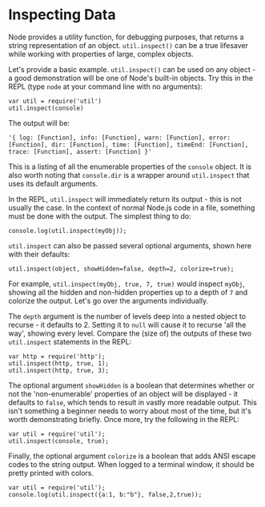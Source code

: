 # Inspecting Data

Node provides a utility function, for debugging purposes, that returns a string representation of an object.  `util.inspect()` can be a true lifesaver while working with properties of large, complex objects. 

Let's provide a basic example. `util.inspect()` can be used on any object - a good demonstration will be one of Node's built-in objects.  Try this in the REPL (type `node` at your command line with no arguments):

    var util = require('util')
    util.inspect(console)

The output will be:

    '{ log: [Function], info: [Function], warn: [Function], error: [Function], dir: [Function], time: [Function], timeEnd: [Function], trace: [Function], assert: [Function] }'

This is a listing of all the enumerable properties of the `console` object.  It is also worth noting that `console.dir` is a wrapper around `util.inspect` that uses its default arguments.

In the REPL, `util.inspect` will immediately return its output - this is not usually the case.  In the context of normal Node.js code in a file, something must be done with the output.  The simplest thing to do:

    console.log(util.inspect(myObj));

`util.inspect` can also be passed several optional arguments, shown here with their defaults:

    util.inspect(object, showHidden=false, depth=2, colorize=true);

For example, `util.inspect(myObj, true, 7, true)` would inspect `myObj`, showing all the hidden and non-hidden properties up to a depth of `7` and colorize the output.  Let's go over the arguments individually.

The `depth` argument is the number of levels deep into a nested object to recurse - it defaults to 2.  Setting it to `null` will cause it to recurse 'all the way', showing every level.  Compare the (size of) the outputs of these two `util.inspect` statements in the REPL:

    var http = require('http');
    util.inspect(http, true, 1);
    util.inspect(http, true, 3);

The optional argument `showHidden` is a boolean that determines whether or not the 'non-enumerable' properties of an object will be displayed - it defaults to `false`, which tends to result in vastly more readable output.  This isn't something a beginner needs to worry about most of the time, but it's worth demonstrating briefly.  Once more, try the following in the REPL:

    var util = require('util');
    util.inspect(console, true);

Finally, the optional argument `colorize` is a boolean that adds ANSI escape codes to the string output. When logged to a terminal window, it should be pretty printed with colors.

    var util = require('util');
    console.log(util.inspect({a:1, b:"b"}, false,2,true));
